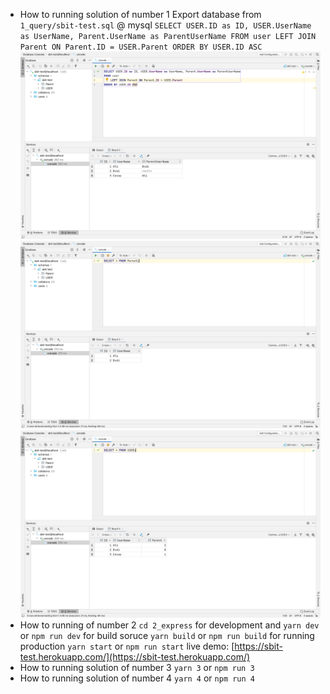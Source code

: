 - How to running solution of number 1
Export database from `1_query/sbit-test.sql` @ mysql
`SELECT USER.ID as ID, USER.UserName as UserName, Parent.UserName as ParentUserName FROM user LEFT JOIN Parent ON Parent.ID = USER.Parent ORDER BY USER.ID ASC`
![Result](1_query/images/result.png)
![Parent Table](1_query/images/parent.png)
![User Table](1_query/images/user.png)
- How to running of number 2
`cd 2_express`
for development and `yarn dev` or `npm run dev`
for build soruce `yarn build` or `npm run build`
for running production `yarn start` or `npm run start`
live demo: [https://sbit-test.herokuapp.com/](https://sbit-test.herokuapp.com/)
- How to running solution of number 3
`yarn 3` or `npm run 3`
- How to running solution of number 4
`yarn 4` or `npm run 4`